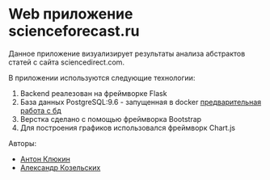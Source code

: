 Web приложение scienceforecast.ru
=================================

Данное приложение визуализирует результаты анализа абстрактов статей с сайта sciencedirect.com.

В приложении используются следующие технологии:

1. Backend реалезован на фреймворке Flask
2. База данных PostgreSQL:9.6 - запущенная в docker [предварительная работа с бд](https://github.com/krak1111/scienceforecastpostgres)
3. Верстка сделано с помощью фреймворка Bootstrap
4. Для построения графиков использовался фреймворк Chart.js


Авторы:
* [Антон Клюкин](https://github.com/antonklyukin)
* [Александр Козельских](https://github.com/krak1111)